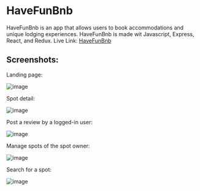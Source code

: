 # HaveFunBnb
HaveFunBnb is an app that allows users to book accommodations and unique lodging experiences. HaveFunBnb is made wit Javascript, Express, React, and Redux.
Live Link: [HaveFunBnb](https://have-fun-bnb.onrender.com/)

## Screenshots: 

Landing page: 

![image](https://github.com/YuChienChou/HaveFunBnb/assets/108157183/0e26539f-8a85-4dbb-9a2b-14c6fb47e45a)

Spot detail: 

![image](https://github.com/YuChienChou/HaveFunBnb/assets/108157183/96a7c8de-54ec-4e36-bb74-c94306848e28)

Post a review by a logged-in user: 

![image](https://github.com/YuChienChou/HaveFunBnb/assets/108157183/f58f582f-d602-4c4f-9b5b-8e361a54d22e)

Manage spots of the spot owner: 

![image](https://github.com/YuChienChou/HaveFunBnb/assets/108157183/8ac03587-f089-4fad-989c-ae1045611ddf)


Search for a spot: 

![image](https://github.com/YuChienChou/HaveFunBnb/assets/108157183/6595008e-8a56-4de5-bbe5-105a730d25c3)



